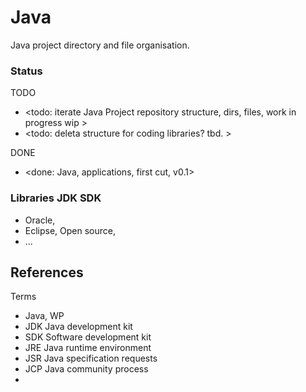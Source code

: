 # Java

Java project directory and file organisation.

### Status

TODO
* <todo: iterate Java Project repository structure, dirs, files, work in progress wip >
* <todo: deleta structure for coding libraries? tbd. >

DONE
* <done: Java, applications, first cut, v0.1>

### Libraries JDK SDK
* Oracle, 
* Eclipse, Open source,
* ...

## References

Terms
* Java, WP
* JDK Java development kit
* SDK Software development kit
* JRE Java runtime environment
* JSR Java specification requests
* JCP Java community process
* 

